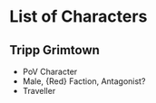 # List of Characters

## Tripp Grimtown
- PoV Character
- Male, {Red} Faction, Antagonist?
- Traveller

